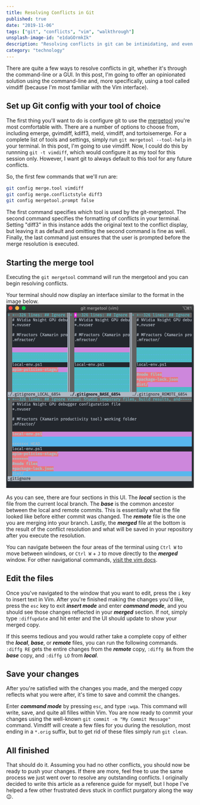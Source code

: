 ```yaml
---
title: Resolving Conflicts in Git
published: true
date: "2019-11-06"
tags: ["git", "conflicts", "vim", "walkthrough"]
unsplash-image-id: "e1daGOrmkIk"
description: "Resolving conflicts in git can be intimidating, and even more so if you plan on using a cli tool. In this post, I try and *resolve* (pun intended) some of those concerns."
category: "technology"
---
```


There are quite a few ways to resolve conflicts in git, whether it's through the command-line or a GUI. In this post, I'm going to offer an opinionated solution using the command-line and, more specifically, using a tool called vimdiff (because I'm most familiar with the Vim interface).

## Set up Git config with your tool of choice

The first thing you'll want to do is configure git to use the [mergetool](https://git-scm.com/docs/git-mergetool) you're most comfortable with. There are a number of options to choose from, including emerge, gvimdiff, kdiff3, meld, vimdiff, and tortoisemerge. For a complete list of tools and settings, simply run `git mergetool --tool-help` in your terminal. In this post, I'm going to use vimdiff. Now, I could do this by runnning `git -t vimdiff`, which would configure it as my tool for this session only. However, I want git to always default to this tool for any future conflicts.

So, the first few commands that we'll run are:

```bash
git config merge.tool vimdiff
git config merge.conflictstyle diff3
git config mergetool.prompt false
```

The first command specifies which tool is used by the git-mergetool. The second command specifies the formatting of conflicts in your terminal. Setting "diff3" in this instance adds the original text to the conflict display, but leaving it as default and omitting the second command is fine as well. Finally, the last command just ensures that the user is prompted before the merge resolution is executed.

## Starting the merge tool

Executing the `git mergetool` command will run the mergetool and you can begin resolving conflicts.

Your terminal should now display an interface similar to the format in the image below.
![Git Conflict GUI](./git-conflict-gui.png "git conflict gui in vimdiff")

As you can see, there are four sections in this UI. The **_local_** section is the file from the current local branch. The **_base_** is the common ancestor between the local and remote commits. This is essentially what the file looked like before either commit was changed. The **_remote_** file is the one you are merging into your branch. Lastly, the **_merged_** file at the bottom is the result of the conflict resolution and what will be saved in your repository after you execute the resolution.

You can navigate between the four areas of the terminal using `Ctrl W` to move between windows, or `Ctrl W` + `J` to move directly to the **_merged_** window. For other navigational commands, [visit the vim docs](http://vimdoc.sourceforge.net/htmldoc/windows.html#window-moving).

## Edit the files

Once you've navigated to the window that you want to edit, press the `i` key to insert text in Vim. After you're finished making the changes you'd like, press the `esc` key to exit **_insert mode_** and enter **_command mode_**, and you should see those changes reflected in your **_merged_** section. If not, simply type `:diffupdate` and hit enter and the UI should update to show your merged copy.

If this seems tedious and you would rather take a complete copy of either the **_local_**, **_base_**, or **_remote_** files, you can run the following commands. `:diffg RE` gets the entire changes from the **_remote_** copy, `:diffg BA` from the **_base_** copy, and `:diffg LO` from **_local_**.

## Save your changes

After you're satisfied with the changes you made, and the merged copy reflects what you were after, it's time to save and commit the changes.

Enter **_command mode_** by pressing `esc`, and type `:wqa`. This command will write, save, and quite all filles within Vim. You are now ready to commit your changes using the well-known `git commit -m "My Commit Message"` command. Vimdiff will create a few files for you during the resolution, most ending in a `*.orig` suffix, but to get rid of these files simply run `git clean`.

## All finished

That should do it. Assuming you had no other conflicts, you should now be ready to push your changes. If there are more, feel free to use the same process we just went over to resolve any outstanding conflicts. I originally decided to write this article as a reference guide for myself, but I hope I've helped a few other frustrated devs stuck in conflict purgatory along the way :wink:.
